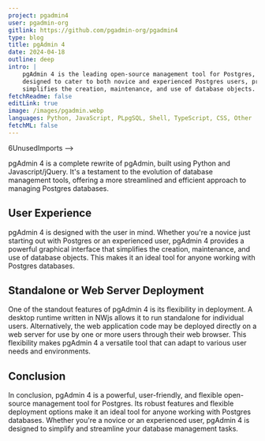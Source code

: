 ```yaml
---
project: pgadmin4
user: pgadmin-org
gitlink: https://github.com/pgadmin-org/pgadmin4
type: blog
title: pgAdmin 4
date: 2024-04-18
outline: deep
intro: |
    pgAdmin 4 is the leading open-source management tool for Postgres, the world's most advanced open-source database. it's
    designed to cater to both novice and experienced Postgres users, providing a powerful graphical interface that
    simplifies the creation, maintenance, and use of database objects.
fetchReadme: false
editLink: true
image: /images/pgadmin.webp
languages: Python, JavaScript, PLpgSQL, Shell, TypeScript, CSS, Other
fetchML: false
---
```

<!--suppress CheckEmptyScriptTag, CheckEmptyScriptTag, HtmlUnknownAttribute, ES6UnusedImports -->6UnusedImports -->
<script setup>
 import ArticleItem from '/components/ArticleItem.vue';
 import ArticleFooter from '/components/ArticleFooter.vue';
</script>
<ArticleItem :frontmatter="$frontmatter"/>

pgAdmin 4 is a complete rewrite of pgAdmin, built using Python and Javascript/jQuery. It's a testament to the evolution
of database management tools, offering a more streamlined and efficient approach to managing Postgres databases.

## User Experience

pgAdmin 4 is designed with the user in mind. Whether you're a novice just starting out with Postgres or an experienced
user, pgAdmin 4 provides a powerful graphical interface that simplifies the creation, maintenance, and use of database
objects. This makes it an ideal tool for anyone working with Postgres databases.

## Standalone or Web Server Deployment

One of the standout features of pgAdmin 4 is its flexibility in deployment. A desktop runtime written in NWjs allows it
to run standalone for individual users. Alternatively, the web application code may be deployed directly on a web server
for use by one or more users through their web browser. This flexibility makes pgAdmin 4 a versatile tool that can adapt
to various user needs and environments.

## Conclusion

In conclusion, pgAdmin 4 is a powerful, user-friendly, and flexible open-source management tool for Postgres. Its robust
features and flexible deployment options make it an ideal tool for anyone working with Postgres databases. Whether
you're a novice or an experienced user, pgAdmin 4 is designed to simplify and streamline your database management tasks.

<ArticleFooter :frontmatter="$frontmatter"/>
